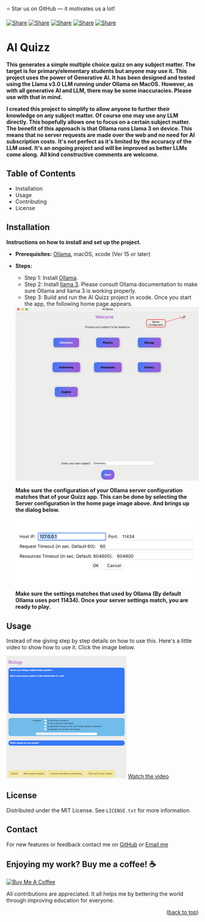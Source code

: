 
⭐ Star us on GitHub — it motivates us a lot!

[![Share](https://img.shields.io/badge/share-000000?logo=x&logoColor=white)](https://x.com/intent/tweet?text=Check%20out%20this%20project%20on%20GitHub:%20https://github.com/richardlamo/AI-Quizz)
[![Share](https://img.shields.io/badge/share-1877F2?logo=facebook&logoColor=white)](https://www.facebook.com/sharer/sharer.php?u=https://github.com/richardlamo/AI-Quizz)
[![Share](https://img.shields.io/badge/share-0A66C2?logo=linkedin&logoColor=white)](https://www.linkedin.com/sharing/share-offsite/?url=https://github.com/richardlamo/AI-Quizz)
[![Share](https://img.shields.io/badge/share-FF4500?logo=reddit&logoColor=white)](https://www.reddit.com/submit?title=Check%20out%20this%20project%20on%20GitHub:%20https://github.com/richardlamo/AI-Quizz)
[![Share](https://img.shields.io/badge/share-0088CC?logo=telegram&logoColor=white)](https://t.me/share/url?url=https://github.com/richardlamo/AI-Quizz&text=Check%20out%20this%20project%20on%20GitHub)

# AI Quizz

**This generates a simple multiple choice quizz on any subject matter. The target is for primary/elementary students but anyone may use it.**
**This project uses the power of Generative AI. It has been designed and tested using the Llama v3.0 LLM running under Ollama on MacOS.**
**However, as with all generative AI and LLM, there may be some inaccuracies. Please use with that in mind.**

**I created this project to simplify to allow anyone to further their knowledge on any subject matter. Of course one may use any LLM directly. This hopefully allows one to focus on a certain subject matter.**
**The benefit of this approach is that Ollama runs Llama 3 on device. This means that no server requests are made over the web and no need for AI subscription costs.**
**It's not perfect as it's limited by the accuracy of the LLM used. It's an ongoing project and will be improved as better LLMs come along.**
**All kind constructive comments are welcome.**


## Table of Contents
* Installation
* Usage
* Contributing
* License

## Installation
**Instructions on how to install and set up the project.**

* **Prerequisites:** [Ollama](https://ollama.com/download), macOS, xcode (Ver 15 or later)
* **Steps:** 
  * Step 1: Install [Ollama](https://ollama.com/download).
  * Step 2: Install [llama 3](https://ollama.com/blog/llama3). Please consult Ollama documentation to make sure Ollama and llama 3 is working properly.
  * Step 3: Build and run the AI Quizz project in xcode. Once you start the app, the following home page appears.
  
  <img src="./images/homePage.png" alt="Home Page" width="500">

  **Make sure the configuration of your Ollama server configuration matches that of your Quizz app. This can be done by selecting the Server configuration in the home page image above. And brings up the dialog below.**

  <img src="./images/config.png" alt="Home Page" width="500">

  **Make sure the settings matches that used by Ollama (By default Ollama uses port 11434). Once your server settings match, you are ready to play.**

## Usage

Instead of me giving step by step details on how to use this. Here's a little video to show how to use it. Click the image below.

[![Watch the video](./images/thumbnail.png)](https://youtu.be/2e4f1W8ybdE?si=a6Fs52DkeaVf3yDY)
[Watch the video](https://youtu.be/2e4f1W8ybdE?si=a6Fs52DkeaVf3yDY)
## License
Distributed under the MIT License. See `LICENSE.txt` for more information.



## Contact
For new features or feedback contact me on [GitHub](https://www.linkedin.com/in/richard-lam-64a0a81/) or [Email me](mailto:richardlamo@gmail.com)


## Enjoying my work? Buy me a coffee! ☕️

[![Buy Me A Coffee](https://img.shields.io/badge/-Buy%20me%20a%20coffee-gray?logo=buy-me-a-coffee)](https://buymeacoffee.com/richardlamo)

All contributions are appreciated. It all helps me by bettering the world through improving education for everyone.


<p align="right">(<a href="#readme-top">back to top</a>)</p>


<!--  

## Usage
**Explain how to use the project.**


* **Basic usage:** Provide simple examples. 
* **Advanced usage:** Describe more complex use cases.
* **API reference:** Link to API documentation if applicable.


## Additional Sections (optional)  
* **Features:** Highlight key features of the project.
* **Screenshots:** Include visual examples of the project.
* **Roadmap:** Outline future plans or development goals.
* **Acknowledgements:** Credit contributors or external resources.
* **Contact:** Provide contact information for support or inquiries.


### Example:

```markdown
# My Awesome Project

A brief description of my project.

## Installation
bash
git clone https://github.com/yourusername/yourproject.git
cd yourproject
npm install
```

-->
